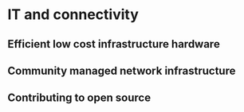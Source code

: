 # IT and connectivity
## Efficient low cost infrastructure hardware
## Community managed network infrastructure
## Contributing to open source
